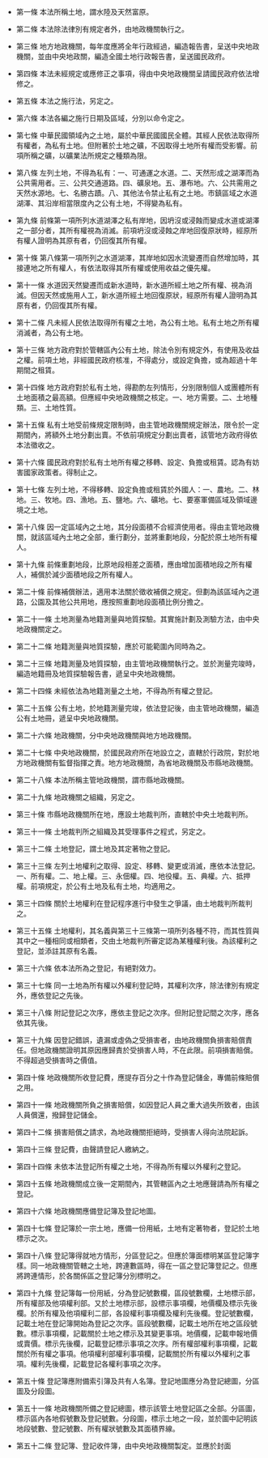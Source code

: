 * 第一條 本法所稱土地，謂水陸及天然富原。

* 第二條 本法除法律別有規定者外，由地政機關執行之。

* 第三條 地方地政機關，每年度應將全年行政經過，編造報告書，呈送中央地政機關，並由中央地政關，編造全國土地行政報告書，呈送國民政府。

* 第四條 本法未經規定或應修正之事項，得由中央地政機關呈請國民政府依法增修之。

* 第五條 本法之施行法，另定之。

* 第六條 本法各編之施行日期及區域，分別以命令定之。

* 第七條 中華民國領域內之土地，屬於中華民國國民全體。其經人民依法取得所有權者，為私有土地。但附著於土地之礦，不因取得土地所有權而受影響。前項所稱之礦，以礦業法所規定之種類為限。

* 第八條 左列土地，不得為私有：一、可通運之水道。二、天然形成之湖澤而為公共需用者。三、公共交通道路。四、礦泉地。五、瀑布地。六、公共需用之天然水源地。七、名勝古蹟。八、其他法令禁止私有之土地。市鎮區域之水道湖澤、其沿岸相當限度內之公有土地，不得變為私有。

* 第九條 前條第一項所列水道湖澤之私有岸地，因坍沒或浸蝕而變成水道或湖澤之一部分者，其所有權視為消滅。前項坍沒或浸蝕之岸地回復原狀時，經原所有權人證明為其原有者，仍回復其所有權。

* 第十條 第八條第一項所列之水道湖澤，其岸地如因水流變遷而自然增加時，其接連地之所有權人，有依法取得其所有權或使用收益之優先權。

* 第十一條 水道因天然變遷而成新水道時，新水道所經土地之所有權、視為消滅。但因天然或施用人工，新水道所經土地回復原狀，經原所有權人證明為其原有者，仍回復其所有權。

* 第十二條 凡未經人民依法取得所有權之土地，為公有土地。私有土地之所有權消滅者，為公有土地。

* 第十三條 地方政府對於管轄區內公有土地，除法令別有規定外，有使用及收益之權。前項土地，非經國民政府核准，不得處分，或設定負擔，或為超過十年期間之租賃。

* 第十四條 地方政府對於私有土地，得勘酌左列情形，分別限制個人或團體所有土地面積之最高額。但應經中央地政機關之核定。一、地方需要。二、土地種類。三、土地性質。

* 第十五條 私有土地受前條規定限制時，由主管地政機關規定辦法，限令於一定期間內，將額外土地分劃出賣。不依前項規定分劃出賣者，該管地方政府得依本法徵收之。

* 第十六條 國民政府對於私有土地所有權之移轉、設定、負擔或租賃。認為有妨害國家政策者。得制止之。

* 第十七條 左列土地，不得移轉、設定負擔或租賃於外國人：一、農地。二、林地。三、牧地。四、漁地。五、鹽地。六、礦地。七、要塞軍備區域及領域邊境之土地。

* 第十八條 因一定區域內之土地，其分段面積不合經濟使用者。得由主管地政機關，就該區域內土地之全部，重行劃分，並將重劃地段，分配於原土地所有權人。

* 第十九條 前條重劃地段，比原地段相差之面積，應由增加面積地段之所有權人，補償於減少面積地段之所有權人。

* 第二十條 前條補償辦法，適用本法關於徵收補償之規定。但劃為該區域內之道路，公園及其他公共用地，應按照重劃地段面積比例分擔之。

* 第二十一條 土地測量為地籍測量與地質探驗。其實施計劃及測驗方法，由中央地政機關定之。

* 第二十二條 地籍測量與地質探驗，應於可能範圍內同時為之。

* 第二十三條 地籍測量及地質探驗，由主管地政機關執行之。並於測量完竣時，編造地籍冊及地質探驗報告書，遞呈中央地政機關。

* 第二十四條 未經依法為地籍測量之土地，不得為所有權之登記。

* 第二十五條 公有土地，於地籍測量完竣，依法登記後，由主管地政機關，編造公有土地冊，遞呈中央地政機關。

* 第二十六條 地政機關，分中央地政機關與地方地政機關。

* 第二十七條 中央地政機關，於國民政府所在地設立之，直轄於行政院，對於地方地政機關有監督指揮之責。地方地政機關，為省地政機關及市縣地政機關。

* 第二十八條 本法所稱主管地政機關，謂市縣地政機關。

* 第二十九條 地政機關之組織，另定之。

* 第三十條 市縣地政機關所在地，應設土地裁判所，直轄於中央土地裁判所。

* 第三十一條 土地裁判所之組織及其受理事件之程式，另定之。

* 第三十二條 土地登記，謂土地及其定著物之登記。

* 第三十三條 左列土地權利之取得、設定、移轉、變更或消滅，應依本法登記。一、所有權。二、地上權。三、永佃權。四、地役權。五、典權。六、抵押權。前項規定，於公有土地及私有土地，均適用之。

* 第三十四條 關於土地權利在登記程序進行中發生之爭議，由土地裁判所裁判之。

* 第三十五條 土地權利，其名義與第三十三條第一項所列各種不符，而其性質與其中之一種相同或相類者，交由土地裁判所審定認為某種權利後。為該權利之登記，並添註其原有名義。

* 第三十六條 依本法所為之登記，有絕對效力。

* 第三十七條 同一土地為所有權以外權利登記時，其權利次序，除法律別有規定外，應依登記之先後。

* 第三十八條 附記登記之次序，應依主登記之次序。但附記登記間之次序，應各依其先後。

* 第三十九條 因登記錯誤，遺漏或虛偽之受損害者，由地政機關負損害賠償責任。但地政機關證明其原因應歸責於受損害人時，不在此限。前項損害賠償。不得超過受損害時之價值。

* 第四十條 地政機關所收登記費，應提存百分之十作為登記儲金，專備前條賠償之用。

* 第四十一條 地政機關所負之損害賠償，如因登記人員之重大過失所致者，由該人員償還，撥歸登記儲金。

* 第四十二條 損害賠償之請求，為地政機關拒絕時，受損害人得向法院起訴。

* 第四十三條 登記費，由聲請登記人繳納之。

* 第四十四條 未依本法登記所有權之土地，不得為所有權以外權利之登記。

* 第四十五條 地政機關成立後一定期間內，其管轄區內之土地應聲請為所有權之登記。

* 第四十六條 地政機關應備登記簿及登記地圖。

* 第四十七條 登記簿於一宗土地，應備一份用紙，土地有定著物者，登記於土地標示之次。

* 第四十八條 登記簿得就地方情形，分區登記之。但應於簿面標明某區登記簿字樣。同一地政機關管轄之土地，跨連數區時，得在一區之登記簿登記之。但應將跨連情形，於各關係區之登記簿分別標明之。

* 第四十九條 登記簿每一份用紙，分為登記號數欄，區段號數欄，土地標示部，所有權部及他項權利部。又於土地標示部，設標示事項欄，地價欄及標示先後欄。於所有權及他項權利二部，各設權利事項欄及權利先後欄。登記號數欄，記載土地在登記簿開始為登記之次序。區段號數欄，記載土地所在地之區段號數。標示事項欄，記載關於土地之標示及其變更事項。地價欄，記載申報地價或賣價。標示先後欄，記載登記標示事項之次序。所有權部權利事項欄，記載關於所有權之事項。他項權利部權利事項欄，記載關於所有權以外權利之事項。權利先後欄，記載登記各權利事項之次序。

* 第五十條 登記簿應附備索引簿及共有人名簿。登記地圖應分為登記總圖，分區圖及分段圖。

* 第五十一條 地政機關所備之登記總圖，標示該管土地登記區之全部。分區圖，標示區內各地假號數及登記號數。分段圖，標示土地之一段，並於圖中記明該地段號數、登記號數、所有權狀號數及其面積界線。

* 第五十二條 登記簿、登記收件簿，由中央地政機關製定。並應於封面

